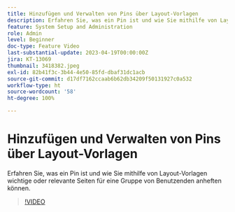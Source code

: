 ```yaml
---
title: Hinzufügen und Verwalten von Pins über Layout-Vorlagen
description: Erfahren Sie, was ein Pin ist und wie Sie mithilfe von Layout-Vorlagen wichtige oder relevante Seiten für eine Gruppe von Benutzenden anheften können.
feature: System Setup and Administration
role: Admin
level: Beginner
doc-type: Feature Video
last-substantial-update: 2023-04-19T00:00:00Z
jira: KT-13069
thumbnail: 3418382.jpeg
exl-id: 82b41f3c-3b44-4e50-85fd-dbaf31dc1acb
source-git-commit: d17df7162ccaab6b62db34209f50131927c0a532
workflow-type: ht
source-wordcount: '58'
ht-degree: 100%

---
```


# Hinzufügen und Verwalten von Pins über Layout-Vorlagen

Erfahren Sie, was ein Pin ist und wie Sie mithilfe von Layout-Vorlagen wichtige oder relevante Seiten für eine Gruppe von Benutzenden anheften können.

>[!VIDEO](https://video.tv.adobe.com/v/3422807/?quality=12&learn=on&enablevpops&captions=ger)
